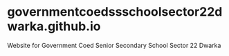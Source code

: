 # governmentcoedssschoolsector22dwarka.github.io
Website for Government Coed Senior Secondary School Sector 22 Dwarka
